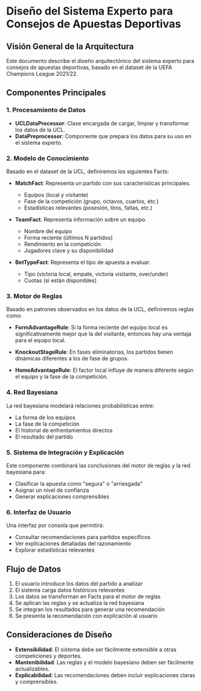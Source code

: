 # Diseño del Sistema Experto para Consejos de Apuestas Deportivas

## Visión General de la Arquitectura

Este documento describe el diseño arquitectónico del sistema experto para consejos de apuestas deportivas, basado en el dataset de la UEFA Champions League 2021/22.

## Componentes Principales

### 1. Procesamiento de Datos
- **UCLDataProcessor**: Clase encargada de cargar, limpiar y transformar los datos de la UCL.
- **DataPreprocessor**: Componente que prepara los datos para su uso en el sistema experto.

### 2. Modelo de Conocimiento
Basado en el dataset de la UCL, definiremos los siguientes Facts:

- **MatchFact**: Representa un partido con sus características principales.
  - Equipos (local y visitante)
  - Fase de la competición (grupo, octavos, cuartos, etc.)
  - Estadísticas relevantes (posesión, tiros, faltas, etc.)

- **TeamFact**: Representa información sobre un equipo.
  - Nombre del equipo
  - Forma reciente (últimos N partidos)
  - Rendimiento en la competición
  - Jugadores clave y su disponibilidad

- **BetTypeFact**: Representa el tipo de apuesta a evaluar.
  - Tipo (victoria local, empate, victoria visitante, over/under)
  - Cuotas (si están disponibles)

### 3. Motor de Reglas
Basado en patrones observados en los datos de la UCL, definiremos reglas como:

- **FormAdvantageRule**: Si la forma reciente del equipo local es significativamente mejor que la del visitante, entonces hay una ventaja para el equipo local.

- **KnockoutStageRule**: En fases eliminatorias, los partidos tienen dinámicas diferentes a los de fase de grupos.

- **HomeAdvantageRule**: El factor local influye de manera diferente según el equipo y la fase de la competición.

### 4. Red Bayesiana
La red bayesiana modelará relaciones probabilísticas entre:

- La forma de los equipos
- La fase de la competición
- El historial de enfrentamientos directos
- El resultado del partido

### 5. Sistema de Integración y Explicación
Este componente combinará las conclusiones del motor de reglas y la red bayesiana para:

- Clasificar la apuesta como "segura" o "arriesgada"
- Asignar un nivel de confianza
- Generar explicaciones comprensibles

### 6. Interfaz de Usuario
Una interfaz por consola que permitirá:

- Consultar recomendaciones para partidos específicos
- Ver explicaciones detalladas del razonamiento
- Explorar estadísticas relevantes

## Flujo de Datos

1. El usuario introduce los datos del partido a analizar
2. El sistema carga datos históricos relevantes
3. Los datos se transforman en Facts para el motor de reglas
4. Se aplican las reglas y se actualiza la red bayesiana
5. Se integran los resultados para generar una recomendación
6. Se presenta la recomendación con explicación al usuario

## Consideraciones de Diseño

- **Extensibilidad**: El sistema debe ser fácilmente extensible a otras competiciones y deportes.
- **Mantenibilidad**: Las reglas y el modelo bayesiano deben ser fácilmente actualizables.
- **Explicabilidad**: Las recomendaciones deben incluir explicaciones claras y comprensibles.